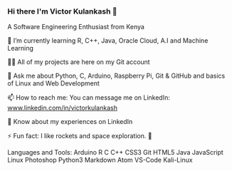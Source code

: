### Hi there I'm Victor Kulankash 👋


A Software Engineering Enthusiast from Kenya


🌱 I’m currently learning R, C++, Java, Oracle Cloud, A.I and Machine Learning

👨‍💻 All of my projects are here on my Git account

💬 Ask me about Python, C, Arduino, Raspberry Pi, Git & GitHub and basics of Linux and Web Development

📫 How to reach me: You can message me on LinkedIn: www.linkedin.com/in/victorkulankash

📄 Know about my experiences on LinkedIn

⚡ Fun fact: I like rockets and space exploration. 🚀

Languages and Tools: Arduino R C C++ CSS3 Git HTML5 Java JavaScript Linux Photoshop Python3 Markdown Atom VS-Code Kali-Linux
